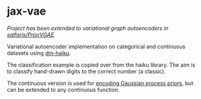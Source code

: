 # jax-vae
_Project has been extended to variational graph autoencoders in [salfaris/PriorVGAE](https://github.com/salfaris/PriorVGAE)._

Variational autoencoder implementation on categorical and continuous datasets using [dm-haiku](https://github.com/deepmind/dm-haiku).

The classification example is copied over from the haiku library. The aim is to classify hand-drawn digits to the correct number (a classic).

The continuous version is used for [encoding Gaussian process priors](https://arxiv.org/pdf/2110.10422.pdf), but can be extended to any continuous function.
